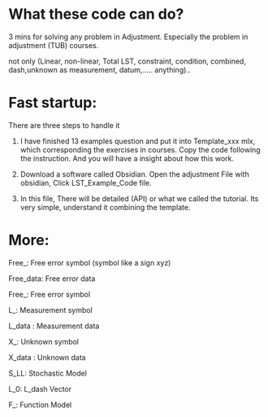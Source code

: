  
# What these code can do?

3 mins for solving any problem in Adjustment. Especially the problem in adjustment (TUB) courses.

not only (Linear, non-linear, Total LST, constraint, condition, combined, dash,unknown as measurement, datum,..... anything)..


# Fast startup:
There are three steps to handle it

1. I have finished 13 examples question and put it into Template_xxx mlx, which corresponding the exercises in courses.
Copy the code following the instruction. And you will have a insight about how this work.


2. Download a software called Obsidian. Open the adjustment File with obsidian, Click LST_Example_Code file.

3. In this file, There will be detailed (API) or what we called the tutorial. Its very simple, understand it combining the template.




# More: 
Free_: Free error symbol (symbol like a sign xyz)

Free_data: Free error data

Free_: Free error symbol

L_: Measurement symbol

L_data : Measurement data

X_: Unknown symbol

X_data : Unknown data

S_LL: Stochastic Model

L_0: L_dash Vector

F_: Function Model


 

